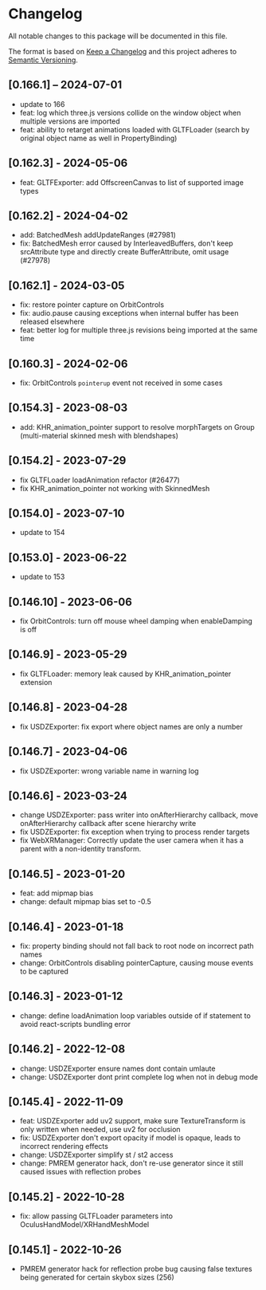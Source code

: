 # Changelog
All notable changes to this package will be documented in this file.

The format is based on [Keep a Changelog](http://keepachangelog.com/en/1.0.0/)
and this project adheres to [Semantic Versioning](http://semver.org/spec/v2.0.0.html).

## [0.166.1] – 2024-07-01
- update to 166
- feat: log which three.js versions collide on the window object when multiple versions are imported
- feat: ability to retarget animations loaded with GLTFLoader (search by original object name as well in PropertyBinding)

## [0.162.3] - 2024-05-06
- feat: GLTFExporter: add OffscreenCanvas to list of supported image types

## [0.162.2] - 2024-04-02
- add: BatchedMesh addUpdateRanges (#27981)
- fix: BatchedMesh error caused by InterleavedBuffers, don't keep srcAttribute type and directly create BufferAttribute, omit usage (#27978)

## [0.162.1] - 2024-03-05
- fix: restore pointer capture on OrbitControls
- fix: audio.pause causing exceptions when internal buffer has been released elsewhere
- feat: better log for multiple three.js revisions being imported at the same time

## [0.160.3] - 2024-02-06
- fix: OrbitControls `pointerup` event not received in some cases

## [0.154.3] - 2023-08-03
- add: KHR_animation_pointer support to resolve morphTargets on Group (multi-material skinned mesh with blendshapes)

## [0.154.2] - 2023-07-29
- fix GLTFLoader loadAnimation refactor (#26477)
- fix KHR_animation_pointer not working with SkinnedMesh

## [0.154.0] - 2023-07-10
- update to 154

## [0.153.0] - 2023-06-22
- update to 153

## [0.146.10] - 2023-06-06
- fix OrbitControls: turn off mouse wheel damping when enableDamping is off 

## [0.146.9] - 2023-05-29
- fix GLTFLoader: memory leak caused by KHR_animation_pointer extension

## [0.146.8] - 2023-04-28
- fix USDZExporter: fix export where object names are only a number

## [0.146.7] - 2023-04-06
- fix USDZExporter: wrong variable name in warning log

## [0.146.6] - 2023-03-24
- change USDZExporter: pass writer into onAfterHierarchy callback, move onAfterHierarchy callback after scene hierarchy write
- fix USDZExporter: fix exception when trying to process render targets
- fix WebXRManager: Correctly update the user camera when it has a parent with a non-identity transform.

## [0.146.5] - 2023-01-20
- feat: add mipmap bias
- change: default mipmap bias set to -0.5

## [0.146.4] - 2023-01-18
- fix: property binding should not fall back to root node on incorrect path names
- change: OrbitControls disabling pointerCapture, causing mouse events to be captured

## [0.146.3] - 2023-01-12
- change: define loadAnimation loop variables outside of if statement to avoid react-scripts bundling error

## [0.146.2] - 2022-12-08
- change: USDZExporter ensure names dont contain umlaute
- change: USDZExporter dont print complete log when not in debug mode

## [0.145.4] - 2022-11-09
- feat: USDZExporter add uv2 support, make sure TextureTransform is only written when needed, use uv2 for occlusion
- fix: USDZExporter don't export opacity if model is opaque, leads to incorrect rendering effects
- change: USDZExporter simplify st / st2 access
- change: PMREM generator hack, don't re-use generator since it still caused issues with reflection probes

## [0.145.2] - 2022-10-28
- fix: allow passing GLTFLoader parameters into OculusHandModel/XRHandMeshModel

## [0.145.1] - 2022-10-26
- PMREM generator hack for reflection probe bug causing false textures being generated for certain skybox sizes (256)
